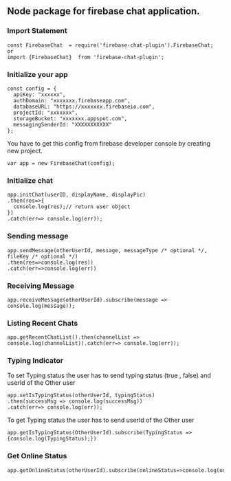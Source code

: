 ## Node package for firebase chat application.


### Import Statement

```
const FirebaseChat  = require('firebase-chat-plugin').FirebaseChat;
or
import {FirebaseChat}  from 'firebase-chat-plugin';
```


### Initialize your app
```
const config = {
  apiKey: "xxxxxx",
  authDomain: "xxxxxxx.firebaseapp.com",
  databaseURL: "https://xxxxxxx.firebaseio.com",
  projectId: "xxxxxxx",
  storageBucket: "xxxxxxx.appspot.com",
  messagingSenderId: "XXXXXXXXXXX"
};
```

You have to get this config from firebase developer console by creating new project.

```
var app = new FirebaseChat(config);
```

### Initialize chat
```
app.initChat(userID, displayName, displayPic)
.then(res=>{
  console.log(res);// return user object
})
.catch(err=> console.log(err));
```


### Sending message
```
app.sendMessage(otherUserId, message, messageType /* optional */, fileKey /* optional */)
.then(res=>console.log(res))
.catch(err=>console.log(err))
```


### Receiving Message
```
app.receiveMessage(otherUserId).subscribe(message => console.log(message));
```


### Listing Recent Chats 
```
app.getRecentChatList().then(channelList => console.log(channelList)).catch(err=> console.log(err));
```


### Typing Indicator 
To set Typing status the user has to send typing status (true , false) and userId of the Other user 
```
app.setIsTypingStatus(otherUserId, typingStatus)
.then(successMsg => console.log(successMsg))
.catch(err=> console.log(err));
```
To get Typing status the user has to send userId of the Other user 
```
app.getIsTypingStatus(OtherUserId).subscribe(TypingStatus => {console.log(TypingStatus);})
```


### Get Online Status
```
app.getOnlineStatus(otherUserId).subscribe(onlineStatus=>console.log(onlineStatus));
```